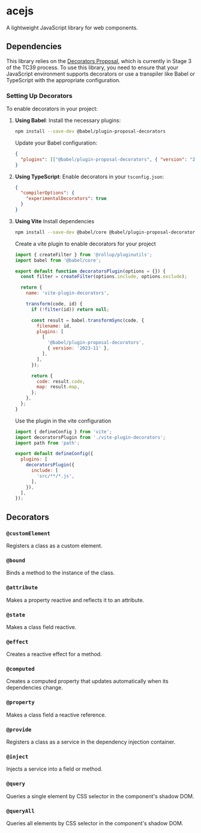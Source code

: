 # acejs

A lightweight JavaScript library for web components.

## Dependencies

This library relies on the [Decorators Proposal](https://github.com/tc39/proposal-decorators), which is currently in Stage 3 of the TC39 process. To use this library, you need to ensure that your JavaScript environment supports decorators or use a transpiler like Babel or TypeScript with the appropriate configuration.

### Setting Up Decorators

To enable decorators in your project:

1. **Using Babel**:
   Install the necessary plugins:
   ```bash
   npm install --save-dev @babel/plugin-proposal-decorators
   ```
   
   Update your Babel configuration:
   ```json
   {
     "plugins": [["@babel/plugin-proposal-decorators", { "version": "2023-11" }]]
   }
   ```

2. **Using TypeScript**:
   Enable decorators in your `tsconfig.json`:
   ```json
   {
     "compilerOptions": {
       "experimentalDecorators": true
     }
   }
   ```

3. **Using Vite**
   Install dependencies

   ```bash
   npm install --save-dev @babel/core @babel/plugin-proposal-decorators @rollup/pluginutils
   ```

   Create a vite plugin to enable decorators for your project
   ```javascript
   import { createFilter } from '@rollup/pluginutils';
   import babel from '@babel/core';

   export default function decoratorsPlugin(options = {}) {
     const filter = createFilter(options.include, options.exclude);

     return {
       name: 'vite-plugin-decorators',

       transform(code, id) {
         if (!filter(id)) return null;

         const result = babel.transformSync(code, {
           filename: id,
           plugins: [
             [
               '@babel/plugin-proposal-decorators',
               { version: '2023-11' },
             ],
           ],
         });

         return {
           code: result.code,
           map: result.map,
         };
       },
     };
   }
   ```

   Use the plugin in the vite configuration
   ```javascript
   import { defineConfig } from 'vite';
   import decoratorsPlugin from './vite-plugin-decorators';
   import path from 'path';

   export default defineConfig({
     plugins: [
       decoratorsPlugin({
         include: [
           'src/**/*.js',
         ],
       }),
     ],
   });
   ```

## Decorators

### `@customElement`
Registers a class as a custom element.

### `@bound`
Binds a method to the instance of the class.

### `@attribute`
Makes a property reactive and reflects it to an attribute.

### `@state`
Makes a class field reactive.

### `@effect`
Creates a reactive effect for a method.

### `@computed`
Creates a computed property that updates automatically when its dependencies change.

### `@property`
Makes a class field a reactive reference.

### `@provide`
Registers a class as a service in the dependency injection container.

### `@inject`
Injects a service into a field or method.

### `@query`
Queries a single element by CSS selector in the component's shadow DOM.

### `@queryAll`
Queries all elements by CSS selector in the component's shadow DOM.
